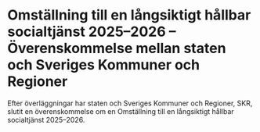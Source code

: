 # Omställning till en långsiktigt hållbar socialtjänst 2025–2026 – Överenskommelse mellan staten och Sveriges Kommuner och Regioner

Efter överläggningar har staten och Sveriges Kommuner och Regioner, SKR, slutit en överenskommelse om en Omställning till en långsiktigt hållbar socialtjänst 2025–2026.

